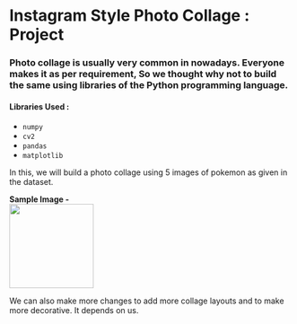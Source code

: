 # Instagram Style Photo Collage : Project

### Photo collage is usually very common in nowadays. Everyone makes it as per requirement, So we thought why not to build the same using libraries of the Python programming language.

#### Libraries Used :
* ` numpy ` 
* ` cv2 `
* ` pandas `
* ` matplotlib `


In this, we will build a photo collage using 5 images of pokemon as given in the dataset.

**Sample Image -** <br>
<img src="https://user-images.githubusercontent.com/47782249/85403014-4f579980-b57a-11ea-97d7-52f321007028.jpg" width = 150px, height =150px>

We can also make more changes to add more collage layouts and to make more decorative. It depends on us.

